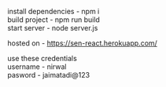 install dependencies - npm i  
build project - npm run build  
start server - node server.js  


hosted on - https://sen-react.herokuapp.com/  

use these credentials  
username - nirwal  
pasword  - jaimatadi@123

